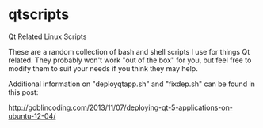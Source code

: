 qtscripts
=========

Qt Related Linux Scripts

These are a random collection of bash and shell scripts I use for things Qt related.  They probably won't work "out of the box" for you, but feel free to modify them to suit your needs if you think they may help.

Additional information on "deployqtapp.sh" and "fixdep.sh" can be found in this post:

http://goblincoding.com/2013/11/07/deploying-qt-5-applications-on-ubuntu-12-04/


